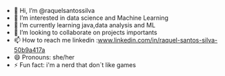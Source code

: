 - 👋 Hi, I’m @raquelsantossilva
- 👀 I’m interested in data science and Machine Learning 
- 🌱 I’m currently learning java,data analysis and ML
- 💞️ I’m looking to collaborate on projects importants
- 📫 How to reach me linkedin :www.linkedin.com/in/raquel-santos-silva-50b9a417a
- 😄 Pronouns: she/her
- ⚡ Fun fact: i'm a nerd that don´t like games 


